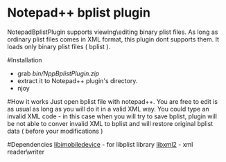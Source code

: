 Notepad++ bplist plugin
==============

NotepadBplistPlugin supports viewing\editing binary plist files. As long as ordinary plist files comes in XML format, this plugin dont supports them. It loads only binary plist files ( bplist ).

#Installation
- grab *bin/NppBplistPlugin.zip*
- extract it to Notepad++ plugin's directory.
- njoy

#How it works
Just open bplist file with notepad++. You are free to edit is as usual as long as you will do it in a valid XML way. You could type an invalid XML code - in this case when you will try to save bplist, plugin will be not able to conver invalid XML to bplist and will restore original bplist data ( before your modifications )


#Dependencies
[libimobiledevice]  - for libplist library
[libxml2] - xml reader\writer

[libimobiledevice]:http://www.libimobiledevice.org/
[libxml2]:http://xmlsoft.org/
